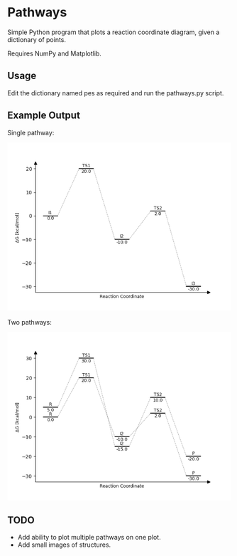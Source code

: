 # Pathways

Simple Python program that plots a reaction coordinate diagram, given a dictionary of points.

Requires NumPy and Matplotlib.

## Usage

Edit the dictionary named pes as required and run the pathways.py script.

## Example Output

Single pathway:

![example](example.png)

Two pathways:

![example](example2.png)

## TODO

- Add ability to plot multiple pathways on one plot.
- Add small images of structures.